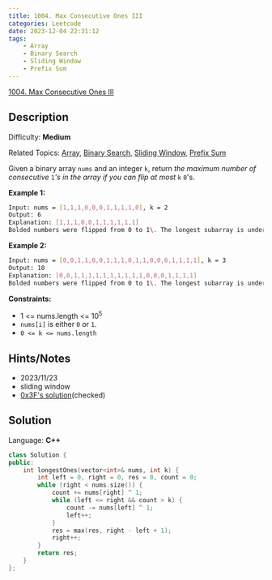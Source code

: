 ```yaml
---
title: 1004. Max Consecutive Ones III
categories: Leetcode
date: 2023-12-04 22:31:12
tags:
    - Array
    - Binary Search
    - Sliding Window
    - Prefix Sum
---
```


[1004\. Max Consecutive Ones III](https://leetcode.com/problems/max-consecutive-ones-iii/)

## Description

Difficulty: **Medium**

Related Topics: [Array](https://leetcode.com/tag/https://leetcode.com/tag/array//), [Binary Search](https://leetcode.com/tag/https://leetcode.com/tag/binary-search//), [Sliding Window](https://leetcode.com/tag/https://leetcode.com/tag/sliding-window//), [Prefix Sum](https://leetcode.com/tag/https://leetcode.com/tag/prefix-sum//)

Given a binary array `nums` and an integer `k`, return _the maximum number of consecutive_ `1`_'s in the array if you can flip at most_ `k` `0`'s.

**Example 1:**

```bash
Input: nums = [1,1,1,0,0,0,1,1,1,1,0], k = 2
Output: 6
Explanation: [1,1,1,0,0,1,1,1,1,1,1]
Bolded numbers were flipped from 0 to 1\. The longest subarray is underlined.
```

**Example 2:**

```bash
Input: nums = [0,0,1,1,0,0,1,1,1,0,1,1,0,0,0,1,1,1,1], k = 3
Output: 10
Explanation: [0,0,1,1,1,1,1,1,1,1,1,1,0,0,0,1,1,1,1]
Bolded numbers were flipped from 0 to 1\. The longest subarray is underlined.
```

**Constraints:**

* 1 <= nums.length <= 10<sup>5</sup>
* `nums[i]` is either `0` or `1`.
* `0 <= k <= nums.length`

## Hints/Notes

* 2023/11/23
* sliding window
* [0x3F's solution](https://leetcode.cn/problems/max-consecutive-ones-iii/solutions/2126631/hua-dong-chuang-kou-yi-ge-shi-pin-jiang-yowmi/)(checked)

## Solution

Language: **C++**

```C++
class Solution {
public:
    int longestOnes(vector<int>& nums, int k) {
        int left = 0, right = 0, res = 0, count = 0;
        while (right < nums.size()) {
            count += nums[right] ^ 1;
            while (left <= right && count > k) {
                count -= nums[left] ^ 1;
                left++;
            }
            res = max(res, right - left + 1);
            right++;
        }
        return res;
    }
};
```
